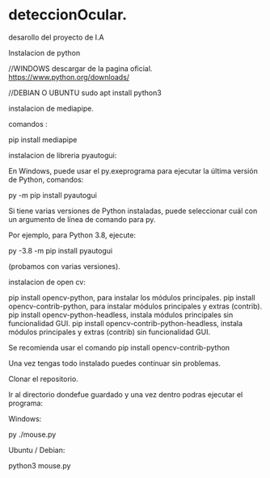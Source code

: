 # deteccionOcular.
desarollo del proyecto de I.A


Instalacion de python 

//WINDOWS
descargar de la pagina oficial.
https://www.python.org/downloads/

//DEBIAN O UBUNTU
sudo apt install python3

instalacion de mediapipe.

comandos : 

pip install mediapipe

instalacion de libreria  pyautogui:

En Windows, puede usar el py.exeprograma para ejecutar la última versión de Python,
comandos: 

py -m pip install pyautogui


Si tiene varias versiones de Python instaladas, puede seleccionar cuál con un argumento de línea de comando para py. 

Por ejemplo, para Python 3.8, ejecute:

py -3.8 -m pip install pyautogui

(probamos con varias versiones).


instalacion de open cv:

pip install opencv-python, para instalar los módulos principales.
pip install opencv-contrib-python, para instalar módulos principales y extras (contrib).
pip install opencv-python-headless, instala módulos principales sin funcionalidad GUI.
pip install opencv-contrib-python-headless, instala módulos principales y extras (contrib) sin funcionalidad GUI.

Se recomienda usar el comando pip install opencv-contrib-python


Una vez tengas todo instalado puedes continuar sin problemas.

Clonar el repositorio.

Ir al directorio dondefue guardado y una vez dentro podras ejecutar el programa:

Windows:

py ./mouse.py

Ubuntu / Debian:

python3 mouse.py







